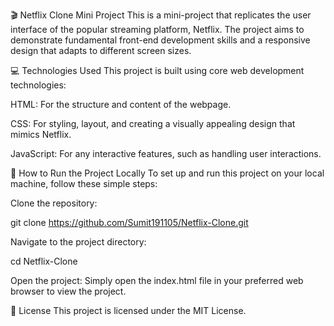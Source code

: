 🎬 Netflix Clone Mini Project
This is a mini-project that replicates the user interface of the popular streaming platform, Netflix. The project aims to demonstrate fundamental front-end development skills and a responsive design that adapts to different screen sizes.

💻 Technologies Used
This project is built using core web development technologies:

HTML: For the structure and content of the webpage.

CSS: For styling, layout, and creating a visually appealing design that mimics Netflix.

JavaScript: For any interactive features, such as handling user interactions.

🚀 How to Run the Project Locally
To set up and run this project on your local machine, follow these simple steps:

Clone the repository:

git clone https://github.com/Sumit191105/Netflix-Clone.git

Navigate to the project directory:

cd Netflix-Clone

Open the project:
Simply open the index.html file in your preferred web browser to view the project.

🌟 License
This project is licensed under the MIT License.
